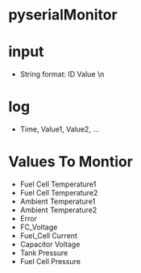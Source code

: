# pyserialMonitor

# input
 - String format: ID Value \n

# log
 - Time, Value1, Value2, ...

# Values To Montior
 - Fuel Cell Temperature1 
 - Fuel Cell Temperature2
 - Ambient Temperature1
 - Ambient Temperature2
 - Error
 - FC_Voltage
 - Fuel_Cell Current
 - Capacitor Voltage
 - Tank Pressure
 - Fuel Cell Pressure

 

